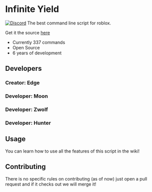 # Infinite Yield 
[![Discord](https://www.freepnglogos.com/uploads/youtube-logo-red-hd-13.pngg)](https://www.youtube.com/watch?v=49j2zDGS2Qk)
The best command line script for roblox.

Get it the source [here](https://github.com/EdgeIY/infiniteyield/wiki)

 - Currently 337 commands
 - Open Source
 - 6 years of development

## Developers
### Creator: Edge

### Developer: Moon
### Developer: Zwolf
### Developer: Hunter


## Usage
You can learn how to use all the features of this script in the wiki!

## Contributing
There is no specific rules on contributing (as of now) just open a pull request and if it checks out we will merge it!

